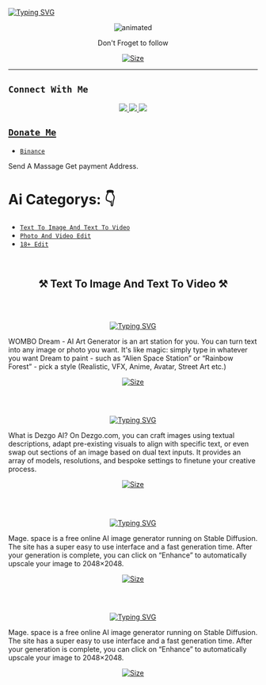 

[![Typing SVG](https://readme-typing-svg.demolab.com?font=Caveat&size=30&pause=1000&color=F70000&center=true&vCenter=true&width=435&lines=Hellow+I+Am+Hyper+Mod;These+Are+Free+Ai+Sites;Use+As+You+Like)](https://git.io/typing-svg)

<p align="center">
<img src="https://i.ibb.co/grrwRTk/FB-IMG-1695300469802.jpg" alt="animated" />
</p>

<p align="center">
Don't Froget to follow
</p>

<p align="center">
<a href="https://youtube.com/c/HYPERMOD"><img title="Size" src="https://img.shields.io/badge/Tutorial-Video-green"></a>
</p>

-------

## ```Connect With Me```
<p align="center">
<a href="https://wa.me/94767043432"><img src="https://img.shields.io/badge/Contact Hyper Mod-25D366?style=for-the-badge&logo=whatsapp&logoColor=white" />
<a href="https://chat.whatsapp.com/DNUr9fAAaTq6YW3SFQHX7Q"><img src="https://img.shields.io/badge/Join Official GC-25D366?style=for-the-badge&logo=whatsapp&logoColor=white" />
<a href="https://youtube.com/c/HYPERMOD"><img src="https://img.shields.io/badge/Subscribe Hyper Mod-ff0000?style=for-the-badge&logo=youtube&logoColor=ff000000&link=https://youtube.com/c/HYPERMOD" /><br>
</p>

## ```Donate Me```

- [`Binance`](https://Wa.me/94767043432)

<p align="left">
Send A Massage Get payment Address.
</p>

# Ai Categorys: 👇

- [`Text To Image And Text To Video`](https://github.com/Ashi-Singh/free-ai-website/README.md/41)
- [`Photo And Video Edit`](https://Chrome://dino)
- [`18+ Edit`](https://Chrome://dino)
<br>

<h2 align="center">⚒️ Text To Image And Text To Video ⚒️</h2>
<br>

## <!-- Typing SVG -->
<p align="center">
    <a href="https://github.com/Ashi-Singh">
        <img
        src="https://readme-typing-svg.herokuapp.com/?size=30&width=800&lines=Dream+Wombo."
            alt="Typing SVG"
        />
    </a>
</p>
WOMBO Dream - AI Art Generator is an art station for you. You can turn text into any image or photo you want. It's like magic: simply type in whatever you want Dream to paint - such as “Alien Space Station” or “Rainbow Forest” - pick a style (Realistic, VFX, Anime, Avatar, Street Art etc.)

<p align="center">
<a href="https://dream.ai/"><img title="Size" src="https://img.shields.io/badge/Dream-Ai-203759?style=for-the-badge&logo=krita&logoColor=EEF37B"></a>
</p>

<br>

## <!-- Typing SVG -->
<p align="center">
    <a href="https://github.com/Ashi-Singh">
        <img
        src="https://readme-typing-svg.herokuapp.com/?size=30&width=800&lines=Dezgo+Ai."
            alt="Typing SVG"
        />
    </a>
</p>
What is Dezgo AI? On Dezgo.com, you can craft images using textual descriptions, adapt pre-existing visuals to align with specific text, or even swap out sections of an image based on dual text inputs. It provides an array of models, resolutions, and bespoke settings to finetune your creative process.

<p align="center">
<a href="https://dezgo.com/"><img title="Size" src="https://img.shields.io/badge/Dezgo-Ai-203759?style=for-the-badge&logo=krita&logoColor=EEF37B"></a>
</p>

<br>

## <!-- Typing SVG -->
<p align="center">
    <a href="https://github.com/Ashi-Singh">
        <img
        src="https://readme-typing-svg.herokuapp.com/?size=30&width=800&lines=Mega+Space."
            alt="Typing SVG"
        />
    </a>
</p>
Mage. space is a free online AI image generator running on Stable Diffusion. The site has a super easy to use interface and a fast generation time. After your generation is complete, you can click on “Enhance” to automatically upscale your image to 2048×2048.

<p align="center">
<a href="https://www.mage.space/"><img title="Size" src="https://img.shields.io/badge/MegaSpace-Ai-203759?style=for-the-badge&logo=krita&logoColor=EEF37B"></a>
</p>

<br>

## <!-- Typing SVG -->
<p align="center">
    <a href="https://github.com/Ashi-Singh">
        <img
        src="https://readme-typing-svg.herokuapp.com/?size=30&width=800&lines=Mega+Space."
            alt="Typing SVG"
        />
    </a>
</p>
Mage. space is a free online AI image generator running on Stable Diffusion. The site has a super easy to use interface and a fast generation time. After your generation is complete, you can click on “Enhance” to automatically upscale your image to 2048×2048.

<p align="center">
<a href="https://www.mage.space/"><img title="Size" src="https://img.shields.io/badge/MegaSpace-Ai-203759?style=for-the-badge&logo=krita&logoColor=EEF37B"></a>
</p>

<br>